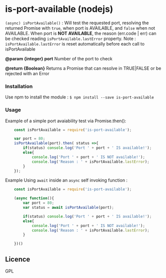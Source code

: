 # is-port-available (nodejs)

```(async) isPortAvailable()``` : Will test the requested port, resolving the returned Promise with ```true```, when port is AVAILABLE, and ```false``` when not AVAILABLE. When port is **NOT AVAILABLE**, the reason (err.code | err) can be checked reading ```isPortAvailable.lastError``` property.
Note : ```isPortAvailable.lastError``` is reset automatically before each call to isPortAvailable

**@param  {integer}  port** 	Number of the port to check

**@return {Boolean}**     	  Returns a Promise that can resolve in TRUE|FALSE or be rejected with an Error

### Installation

Use npm to install the module :
```$ npm install --save is-port-available```

### Usage
Example of a simple port avaiability test via Promise.then():
```javascript
	const isPortAvailable = require('is-port-available');

	var port = 80;
	isPortAvailable(port).then( status =>{
		if(status) console.log('Port ' + port + ' IS available!');
		else{
			console.log('Port ' + port + ' IS NOT available!');
			console.log('Reason : ' + isPortAvailable.lastError);
		}
	});
```
Example Using ```await``` inside an ```async``` self invoking function :
```javascript
	const isPortAvailable = require('is-port-available');

	(async function(){
		var port = 80;
		var status = await isPortAvailable(port);

		if(status) console.log('Port ' + port + ' IS available!');
		else{
			console.log('Port ' + port + ' IS NOT available!');
			console.log('Reason : ' + isPortAvailable.lastError);
		}

	})()
```

## Licence

GPL
